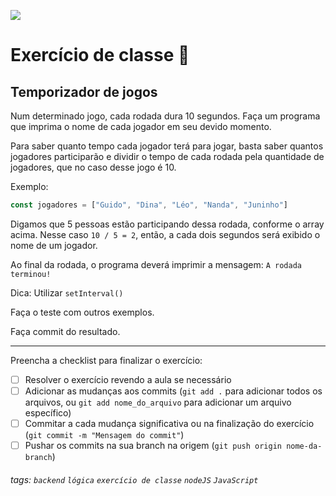 ![](https://i.imgur.com/xG74tOh.png)

# Exercício de classe 🏫

## Temporizador de jogos

Num determinado jogo, cada rodada dura 10 segundos. Faça um programa que imprima o nome de cada jogador em seu devido momento.

Para saber quanto tempo cada jogador terá para jogar, basta saber quantos jogadores participarão e dividir o tempo de cada rodada pela quantidade de jogadores, que no caso desse jogo é 10.

Exemplo:

```javascript
const jogadores = ["Guido", "Dina", "Léo", "Nanda", "Juninho"]
```

Digamos que 5 pessoas estão participando dessa rodada, conforme o array acima. Nesse caso `10 / 5 = 2`, então, a cada dois segundos será exibido o nome de um jogador.

Ao final da rodada, o programa deverá imprimir a mensagem: `A rodada terminou!`

Dica: Utilizar `setInterval()`

Faça o teste com outros exemplos.

Faça commit do resultado.

---

Preencha a checklist para finalizar o exercício:

-   [ ] Resolver o exercício revendo a aula se necessário
-   [ ] Adicionar as mudanças aos commits (`git add .` para adicionar todos os arquivos, ou `git add nome_do_arquivo` para adicionar um arquivo específico)
-   [ ] Commitar a cada mudança significativa ou na finalização do exercício (`git commit -m "Mensagem do commit"`)
-   [ ] Pushar os commits na sua branch na origem (`git push origin nome-da-branch`)

###### tags: `backend` `lógica` `exercício de classe` `nodeJS` `JavaScript`
